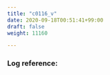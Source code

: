 ```yaml
---
title: "c0116_v"
date: 2020-09-18T00:51:41+99:00
draft: false
weight: 11160

---
```


### Log reference: <no value>

```
